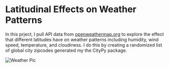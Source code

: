 # Latitudinal Effects on Weather Patterns

In this prject, I pull API data from [openweathermap.org](https://openweathermap.org/api) to explore the effect that different latitudes have on weather patterns including humidity, wind speed, temperature, and cloudiness.  I do this by creating a randomized list of global city zipcodes generated my the CityPy package.

![Weather Pic](https://raw.githubusercontent.com/hgmhd7/Latitudinal-Effects-on-Weather-Patterns/master/weather.jpg)
